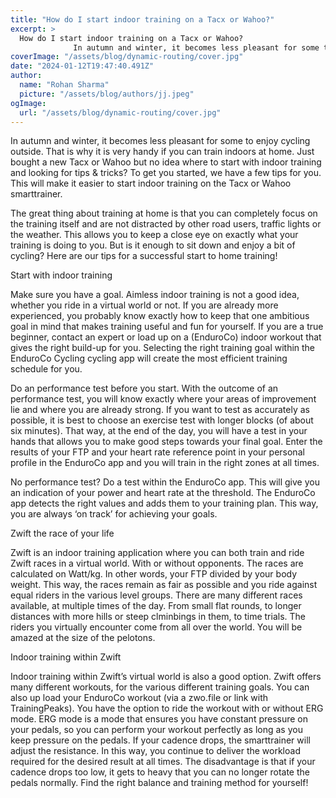 ```yaml
---
title: "How do I start indoor training on a Tacx or Wahoo?"
excerpt: >
  How do I start indoor training on a Tacx or Wahoo?
              In autumn and winter, it becomes less pleasant for some to enjoy cycling outside. That is why it is very handy if you can train indoors a
coverImage: "/assets/blog/dynamic-routing/cover.jpg"
date: "2024-01-12T19:47:40.491Z"
author:
  name: "Rohan Sharma"
  picture: "/assets/blog/authors/jj.jpeg"
ogImage:
  url: "/assets/blog/dynamic-routing/cover.jpg"
---
```


In autumn and winter, it becomes less pleasant for some to enjoy cycling outside. That is why it is very handy if you can train indoors at home. Just bought a new Tacx or Wahoo but no idea where to start with indoor training and looking for tips & tricks? To get you started, we have a few tips for you. This will make it easier to start indoor training on the Tacx or Wahoo smarttrainer.

The great thing about training at home is that you can completely focus on the training itself and are not distracted by other road users, traffic lights or the weather. This allows you to keep a close eye on exactly what your training is doing to you. But is it enough to sit down and enjoy a bit of cycling? Here are our tips for a successful start to home training!

Start with indoor training



Make sure you have a goal. Aimless indoor training is not a good idea, whether you ride in a virtual world or not. If you are already more experienced, you probably know exactly how to keep that one ambitious goal in mind that makes training useful and fun for yourself. If you are a true beginner, contact an expert or load up on a (EnduroCo) indoor workout that gives the right build-up for you. Selecting the right training goal within the EnduroCo Cycling cycling app will create the most efficient training schedule for you.

Do an performance test before you start. With the outcome of an performance test, you will know exactly where your areas of improvement lie and where you are already strong. If you want to test as accurately as possible, it is best to choose an exercise test with longer blocks (of about six minutes). That way, at the end of the day, you will have a test in your hands that allows you to make good steps towards your final goal. Enter the results of your FTP and your heart rate reference point in your personal profile in the EnduroCo app and you will train in the right zones at all times.

No performance test? Do a test within the EnduroCo app. This will give you an indication of your power and heart rate at the threshold. The EnduroCo app detects the right values and adds them to your training plan. This way, you are always ‘on track’ for achieving your goals.



Zwift the race of your life

Zwift is an indoor training application where you can both train and ride Zwift races in a virtual world. With or without opponents. The races are calculated on Watt/kg. In other words, your FTP divided by your body weight. This way, the races remain as fair as possible and you ride against equal riders in the various level groups. There are many different races available, at multiple times of the day. From small flat rounds, to longer distances with more hills or steep clminbings in them, to time trials. The riders you virtually encounter come from all over the world. You will be amazed at the size of the pelotons.

Indoor training within Zwift

Indoor training within Zwift’s virtual world is also a good option. Zwift offers many different workouts, for the various different training goals. You can also up load your EnduroCo workout (via a zwo.file or link with TrainingPeaks). You have the option to ride the workout with or without ERG mode. ERG mode is a mode that ensures you have constant pressure on your pedals, so you can perform your workout perfectly as long as you keep pressure on the pedals. If your cadence drops, the smarttrainer will adjust the resistance. In this way, you continue to deliver the workload required for the desired result at all times. The disadvantage is that if your cadence drops too low, it gets to heavy that you can no longer rotate the pedals normally. Find the right balance and training method for yourself!